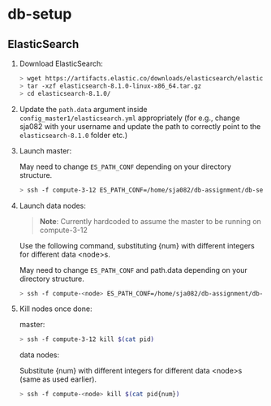 # db-setup

## ElasticSearch

1. Download ElasticSearch:

   ```bash
   > wget https://artifacts.elastic.co/downloads/elasticsearch/elasticsearch-8.1.0-linux-x86_64.tar.gz
   > tar -xzf elasticsearch-8.1.0-linux-x86_64.tar.gz
   > cd elasticsearch-8.1.0/
   ```

2. Update the `path.data` argument inside `config_master1/elasticsearch.yml` appropriately (for e.g., change sja082 with your username and update the path to correctly point to the `elasticsearch-8.1.0` folder etc.)

3. Launch master:

   May need to change `ES_PATH_CONF` depending on your directory structure.

   ```bash
   > ssh -f compute-3-12 ES_PATH_CONF=/home/sja082/db-assignment/db-setup/elastic_config_master1 $(pwd)/bin/elasticsearch -d -p pid
   ```

4. Launch data nodes:

   > **Note**: Currently hardcoded to assume the master to be running on compute-3-12

   Use the following command, substituting {num} with different integers for different data \<node>s.

   May need to change `ES_PATH_CONF` and path.data depending on your directory structure.

   ```bash
   > ssh -f compute-<node> ES_PATH_CONF=/home/sja082/db-assignment/db-setup/elastic_config_data1 $(pwd)/bin/elasticsearch -d -p pid{num} -Enode.name=data-{num} -Epath.data="/home/sja082/db-assignment/db-setup/elasticsearch-8.1.0/data_data{num}"
   ```


4. Kill nodes once done:

   master:

   ```bash
   > ssh -f compute-3-12 kill $(cat pid)
   ```

   data nodes: 

   Substitute {num} with different integers for different data \<node>s (same as used earlier). 

   ```bash
   > ssh -f compute-<node> kill $(cat pid{num})
   ```

   